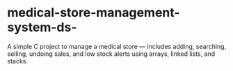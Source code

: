# medical-store-management-system-ds-
A simple C project to manage a medical store — includes adding, searching, selling, undoing sales, and low stock alerts using arrays, linked lists, and stacks.
